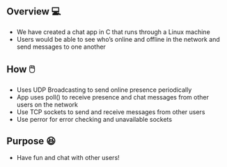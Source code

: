 ## Overview 💻
* We have created a chat app in C that runs through a Linux machine
* Users would be able to see who’s online and offline in the network and send messages to one another
## How 🖱️
* Uses UDP Broadcasting to send online presence periodically
* App uses poll() to receive presence and chat messages from other users on the network
* Use TCP sockets to send and receive messages from other users 
* Use perror for error checking and unavailable sockets
## Purpose 😆
* Have fun and chat with other users!
